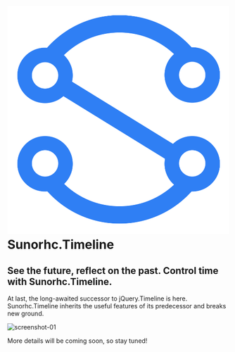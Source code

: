 # ![Sunorhc.Timeline](public/sunorhc.svg) Sunorhc.Timeline

## See the future, reflect on the past. Control time with Sunorhc.Timeline.
At last, the long-awaited successor to jQuery.Timeline is here.
Sunorhc.Timeline inherits the useful features of its predecessor and breaks new ground.

![screenshot-01](https://github.com/ka215/sunorhc.timeline/assets/7112853/84aab710-9aa9-44ca-81fe-12583a40de21)

More details will be coming soon, so stay tuned!
